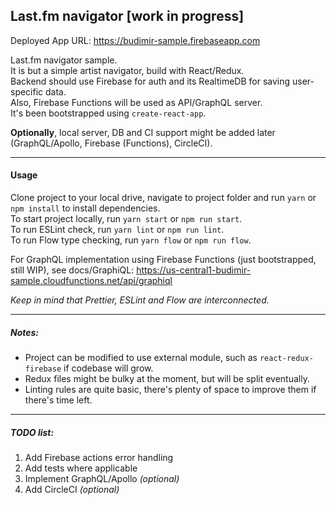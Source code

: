 ## Last.fm navigator [work in progress]

Deployed App URL: https://budimir-sample.firebaseapp.com

Last.fm navigator sample. <BR />
It is but a simple artist navigator, build with React/Redux. <BR />
Backend should use Firebase for auth and its RealtimeDB for saving user-specific data. <BR />
Also, Firebase Functions will be used as API/GraphQL server. <BR />
It's been bootstrapped using `create-react-app`.

**Optionally**, local server, DB and CI support might be added later (GraphQL/Apollo, Firebase (Functions), CircleCI).

---

#### Usage

Clone project to your local drive, navigate to project folder and run `yarn` or `npm install` to install dependencies.<BR />
To start project locally, run `yarn start` or `npm run start`.<BR />
To run ESLint check, run `yarn lint` or `npm run lint`.<BR />
To run Flow type checking, run `yarn flow` or `npm run flow`.<BR />

For GraphQL implementation using Firebase Functions (just bootstrapped, still WIP), see docs/GraphiQL: https://us-central1-budimir-sample.cloudfunctions.net/api/graphiql

_Keep in mind that Prettier, ESLint and Flow are interconnected._

---

##### Notes:

* Project can be modified to use external module, such as `react-redux-firebase` if codebase will grow.
* Redux files might be bulky at the moment, but will be split eventually.
* Linting rules are quite basic, there's plenty of space to improve them if there's time left.

---

##### TODO list:

1. Add Firebase actions error handling
2. Add tests where applicable
3. Implement GraphQL/Apollo _(optional)_
4. Add CircleCI _(optional)_
